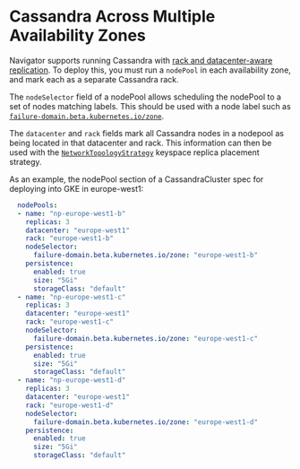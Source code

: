 Cassandra Across Multiple Availability Zones
============================================

Navigator supports running Cassandra with
[rack and datacenter-aware replication](https://docs.datastax.com/en/cassandra/latest/cassandra/architecture/archDataDistributeReplication.html).
To deploy this, you must run a `nodePool` in each availability zone, and mark each as a separate Cassandra rack.

The `nodeSelector` field of a nodePool allows scheduling the nodePool to a set of nodes matching labels.
This should be used with a node label such as
[`failure-domain.beta.kubernetes.io/zone`](https://kubernetes.io/docs/reference/labels-annotations-taints/#failure-domainbetakubernetesiozone).

The `datacenter` and `rack` fields mark all Cassandra nodes in a nodepool as being located in that datacenter and rack.
This information can then be used with the
[`NetworkTopologyStrategy`](http://cassandra.apache.org/doc/latest/architecture/dynamo.html#network-topology-strategy)
keyspace replica placement strategy.

As an example, the nodePool section of a CassandraCluster spec for deploying into GKE in europe-west1:

```yaml
  nodePools:
  - name: "np-europe-west1-b"
    replicas: 3
    datacenter: "europe-west1"
    rack: "europe-west1-b"
    nodeSelector:
      failure-domain.beta.kubernetes.io/zone: "europe-west1-b"
    persistence:
      enabled: true
      size: "5Gi"
      storageClass: "default"
  - name: "np-europe-west1-c"
    replicas: 3
    datacenter: "europe-west1"
    rack: "europe-west1-c"
    nodeSelector:
      failure-domain.beta.kubernetes.io/zone: "europe-west1-c"
    persistence:
      enabled: true
      size: "5Gi"
      storageClass: "default"
  - name: "np-europe-west1-d"
    replicas: 3
    datacenter: "europe-west1"
    rack: "europe-west1-d"
    nodeSelector:
      failure-domain.beta.kubernetes.io/zone: "europe-west1-d"
    persistence:
      enabled: true
      size: "5Gi"
      storageClass: "default"
```
